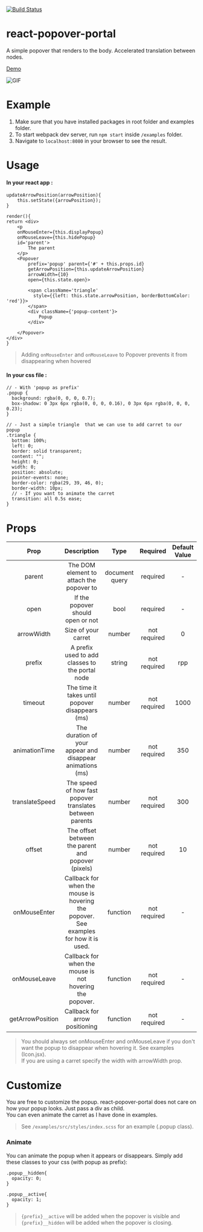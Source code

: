 [![Build Status](https://travis-ci.org/onurhb/react-popover-portal.svg?branch=master)](https://travis-ci.org/onurhb/react-popover-portal)

# react-popover-portal
A simple popover that renders to the body. Accelerated translation between nodes.  <br/>

[Demo](https://react-popover-portal.herokuapp.com/)

![GIF](https://raw.githubusercontent.com/onurhb/react-popover-portal/master/showcase.gif)

# Example
1. Make sure that you have installed packages in root folder and examples folder. <br/>
2. To start webpack dev server, run `npm start` inside `/examples` folder. <br/>
3. Navigate to `localhost:8080` in your browser to see the result.

# Usage

#### In your react app : 

```
updateArrowPosition(arrowPosition){
    this.setState({arrowPosition});
}

render(){
return <div>
    <p
    onMouseEnter={this.displayPopup} 
    onMouseLeave={this.hidePopup}
    id='parent'>
        The parent
    </p>
    <Popover
        prefix='popup' parent={'#' + this.props.id}
        getArrowPosition={this.updateArrowPosition}
        arrowWidth={10}
        open={this.state.open}>

        <span className='triangle' 
          style={{left: this.state.arrowPosition, borderBottomColor: 'red'}}>
        </span>
        <div className={'popup-content'}>
            Popup
        </div>
        
    </Popover>
</div>
}
```
> Adding `onMouseEnter` and `onMouseLeave` to Popover prevents it from disappearing when hovered <br/>

#### In your css file : 

```
// - With 'popup as prefix'
.popup {
  background: rgba(0, 0, 0, 0.7);
  box-shadow: 0 3px 6px rgba(0, 0, 0, 0.16), 0 3px 6px rgba(0, 0, 0, 0.23);
}

// - Just a simple triangle  that we can use to add carret to our popup 
.triangle {
  bottom: 100%;
  left: 0;
  border: solid transparent;
  content: "";
  height: 0;
  width: 0;
  position: absolute;
  pointer-events: none;
  border-color: rgba(29, 39, 46, 0);
  border-width: 10px;
  // - If you want to animate the carret
  transition: all 0.5s ease;
}
```

# Props 
|      Prop      	    |                                      Description                                      	|      Type      	|   Required   	| Default Value 	|
|:-------------------:|:-------------------------------------------------------------------------------------:	|:--------------:	|:------------:	|:-------------:	|
|     parent     	    |                        The DOM element to attach the popover to                       	| document query 	|   required   	|       -       	|
|      open      	    |                           If the popover should open or not                           	|      bool      	|   required   	|       -       	|
|  arrowWidth  	      |                              Size of your carret    	                                  |    number     	| not required 	|       0       	|
|     prefix     	    |                  A prefix used to add classes to the portal node                       	|     string     	| not required 	|      rpp      	|
|     timeout    	    |                    The time it takes until popover disappears (ms)                    	|     number     	| not required 	|      1000     	|
|  animationTime 	    |                          The duration of your appear and disappear animations (ms)    	|     number     	| not required 	|      350      	|
| translateSpeed 	    |                The speed of how fast popover translates between parents               	|     number     	| not required 	|      300      	|
|     offset     	    |                   The offset between the parent and popover (pixels)                  	|     number     	| not required 	|       10      	|
|  onMouseEnter  	    | Callback for when the mouse is hovering the popover. See examples for how it is used. 	|    function    	| not required 	|       -       	|
|  onMouseLeave  	    |                Callback for when the mouse is not hovering the popover.               	|    function    	| not required 	|       -       	|
|  getArrowPosition  	|                                 Callback for arrow positioning                         	|    function    	| not required 	|       -       	|

> You should always set onMouseEnter and onMouseLeave if you don't want the popup to disappear when hovering it. See examples (Icon.jsx). <br/>
> If you are using a carret specify the width with arrowWidth prop. <br/>

# Customize
You are free to customize the popup. react-popover-portal does not care on how your popup looks. Just pass a div as child.  <br/>
You can even animate the carret as I have done in examples. <br/>

> See `/examples/src/styles/index.scss` for an example (.popup class).

### Animate 
You can animate the popup when it appears or disappears. Simply add these classes to your css (with popup as prefix): <br/>

```
.popup__hidden{
  opacity: 0;
}

.popup__active{
  opacity: 1;
}

```
> `{prefix}__active` will be added when the popover is visible and `{prefix}__hidden` will be added when the popover is closing. <br/>



